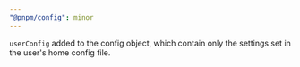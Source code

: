 ```yaml
---
"@pnpm/config": minor
---
```


`userConfig` added to the config object, which contain only the settings set in the user's home config file.
